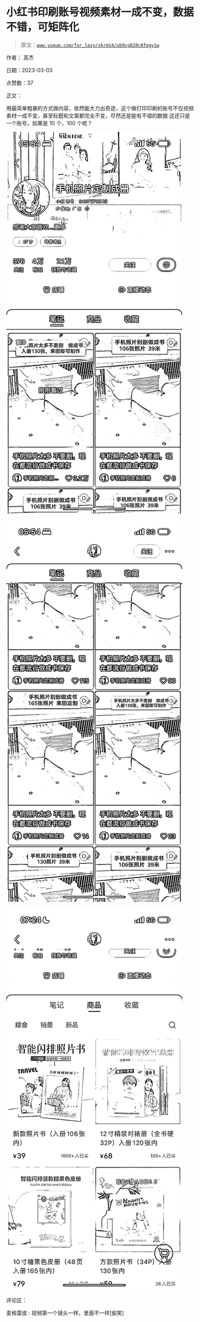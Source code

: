 # 小红书印刷账号视频素材一成不变，数据不错，可矩阵化

> 原文：[`www.yuque.com/for_lazy/xkrm14/ub9cg828c0fqgy1w`](https://www.yuque.com/for_lazy/xkrm14/ub9cg828c0fqgy1w)



作者： 高杰 

日期：2023-03-03 

点赞数：37 

正文： 

用最简单粗暴的方式做内容，依然能大力出奇迹，这个做打印印刷的账号不仅视频素材一成不变，甚至标题和文案都完全不变，尽然还是能有不错的数据 这还只是一个账号，如果是 10 个，100 个呢？ 

![](img/58e37c1b30f2f7db6bcc3ac326499f8d.png) 

![](img/6751c45395a2ac6b6859b041499b89ee.png) 

![](img/f1ee6cc867879bf9b0100522c1fdcac0.png) 

评论区： 

麦格雷皮 : 视频第一个镜头一样，里面不一样[偷笑] 

